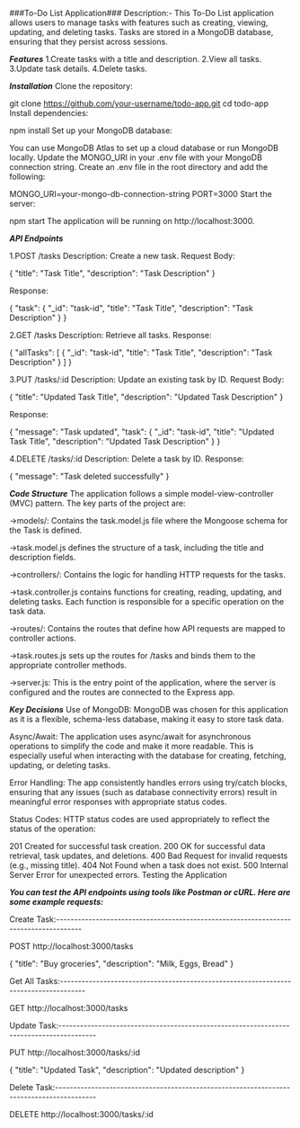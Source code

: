 ###To-Do List Application###
Description:-
This To-Do List application allows users to manage tasks with features such as creating, viewing, updating, and deleting tasks. Tasks are stored in a MongoDB database, ensuring that they persist across sessions.

***Features***
1.Create tasks with a title and description.
2.View all tasks.
3.Update task details.
4.Delete tasks.


***Installation***
Clone the repository:

git clone https://github.com/your-username/todo-app.git
cd todo-app
Install dependencies:


npm install
Set up your MongoDB database:

You can use MongoDB Atlas to set up a cloud database or run MongoDB locally.
Update the MONGO_URI in your .env file with your MongoDB connection string.
Create an .env file in the root directory and add the following:


MONGO_URI=your-mongo-db-connection-string
PORT=3000
Start the server:


npm start
The application will be running on http://localhost:3000.

***API Endpoints***

1.POST /tasks
  Description: Create a new task.
  Request Body:
  
  {
    "title": "Task Title",
    "description": "Task Description"
  }
  
  Response:
  
  {
    "task": {
      "_id": "task-id",
      "title": "Task Title",
      "description": "Task Description"
    }
  }


2.GET /tasks
  Description: Retrieve all tasks.
  Response:
  
  {
    "allTasks": [
      {
        "_id": "task-id",
        "title": "Task Title",
        "description": "Task Description"
      }
    ]
  }


3.PUT /tasks/:id
  Description: Update an existing task by ID.
  Request Body:
  
  {
    "title": "Updated Task Title",
    "description": "Updated Task Description"
  }
  
  Response:
  
  {
    "message": "Task updated",
    "task": {
      "_id": "task-id",
      "title": "Updated Task Title",
      "description": "Updated Task Description"
    }
  }


4.DELETE /tasks/:id
  Description: Delete a task by ID.
  Response:
  
  {
    "message": "Task deleted successfully"
  }


***Code Structure***
The application follows a simple model-view-controller (MVC) pattern. The key parts of the project are:

->models/: Contains the task.model.js file where the Mongoose schema for the Task is defined.

->task.model.js defines the structure of a task, including the title and description fields.

->controllers/: Contains the logic for handling HTTP requests for the tasks.

->task.controller.js contains functions for creating, reading, updating, and deleting tasks. Each function is responsible for a specific operation on the task data.

->routes/: Contains the routes that define how API requests are mapped to controller actions.

->task.routes.js sets up the routes for /tasks and binds them to the appropriate controller methods.

->server.js: This is the entry point of the application, where the server is configured and the routes are connected to the Express app.

***Key Decisions***
Use of MongoDB: MongoDB was chosen for this application as it is a flexible, schema-less database, making it easy to store task data.

Async/Await: The application uses async/await for asynchronous operations to simplify the code and make it more readable. This is especially useful when interacting with the database for creating, fetching, updating, or deleting tasks.

Error Handling: The app consistently handles errors using try/catch blocks, ensuring that any issues (such as database connectivity errors) result in meaningful error responses with appropriate status codes.

Status Codes: HTTP status codes are used appropriately to reflect the status of the operation:

201 Created for successful task creation.
200 OK for successful data retrieval, task updates, and deletions.
400 Bad Request for invalid requests (e.g., missing title).
404 Not Found when a task does not exist.
500 Internal Server Error for unexpected errors.
Testing the Application

***You can test the API endpoints using tools like Postman or cURL. Here are some example requests:***


Create Task:-------------------------------------------------------------------------------------

POST http://localhost:3000/tasks

{
  "title": "Buy groceries",
  "description": "Milk, Eggs, Bread"
}

Get All Tasks:-------------------------------------------------------------------------------------

GET http://localhost:3000/tasks

Update Task:----------------------------------------------------------------------------------------

PUT http://localhost:3000/tasks/:id

{
  "title": "Updated Task",
  "description": "Updated description"
}

Delete Task:-----------------------------------------------------------------------------------------

DELETE http://localhost:3000/tasks/:id
